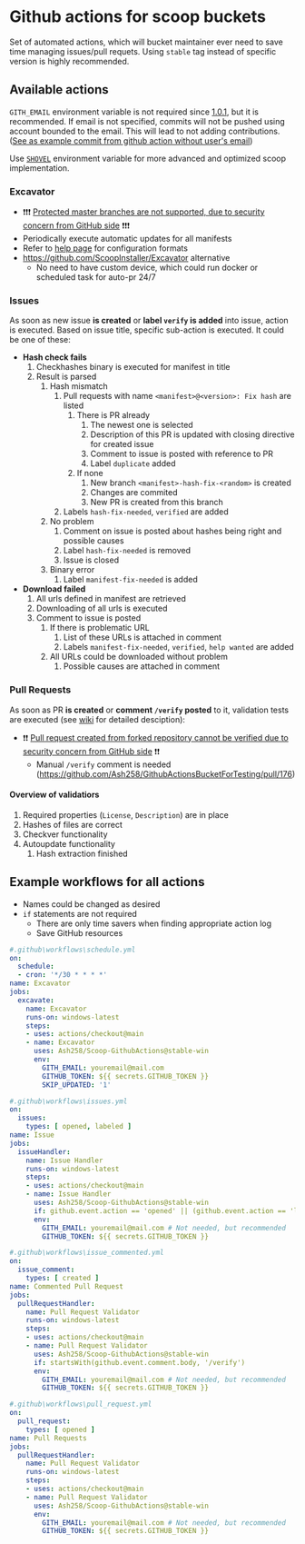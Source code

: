 # Github actions for scoop buckets

Set of automated actions, which will bucket maintainer ever need to save time managing issues/pull requets. Using `stable` tag instead of specific version is highly recommended.

## Available actions

`GITH_EMAIL` environment variable is not required since [1.0.1](https://github.com/Ash258/Scoop-GithubActions/releases/tag/1.0.1), but it is recommended.
If email is not specified, commits will not be pushed using account bounded to the email. This will lead to not adding contributions. ([See as example commit from github action without user's email](https://github.com/phips28/gh-action-bump-version/commit/adda5b22b3c785eb69d328f91dadb49a4c34a82e))

Use [`SHOVEL`](https://github.com/Ash258/Scoop-Core) environment variable for more advanced and optimized scoop implementation.

### Excavator

- ❗❗❗ [Protected master branches are not supported, due to security concern from GitHub side](https://github.community/t5/GitHub-Actions/How-to-push-to-protected-branches-in-a-GitHub-Action/m-p/30710/highlight/true#M526) ❗❗❗
- Periodically execute automatic updates for all manifests
- Refer to [help page](https://help.github.com/en/articles/events-that-trigger-workflows#scheduled-events) for configuration formats
- <https://github.com/ScoopInstaller/Excavator> alternative
    - No need to have custom device, which could run docker or scheduled task for auto-pr 24/7

### Issues

As soon as new issue **is created** or **label `verify` is added** into issue, action is executed.
Based on issue title, specific sub-action is executed.
It could be one of these:

- **Hash check fails**
    1. Checkhashes binary is executed for manifest in title
    1. Result is parsed
        1. Hash mismatch
            1. Pull requests with name `<manifest>@<version>: Fix hash` are listed
                1. There is PR already
                    1. The newest one is selected
                    1. Description of this PR is updated with closing directive for created issue
                    1. Comment to issue is posted with reference to PR
                    1. Label `duplicate` added
                1. If none
                    1. New branch `<manifest>-hash-fix-<random>` is created
                    1. Changes are commited
                    1. New PR is created from this branch
            1. Labels `hash-fix-needed`, `verified` are added
        1. No problem
            1. Comment on issue is posted about hashes being right and possible causes
            1. Label `hash-fix-needed` is removed
            1. Issue is closed
        1. Binary error
            1. Label `manifest-fix-needed` is added
- **Download failed**
    1. All urls defined in manifest are retrieved
    1. Downloading of all urls is executed
    1. Comment to issue is posted
        1. If there is problematic URL
            1. List of these URLs is attached in comment
            1. Labels `manifest-fix-needed`, `verified`, `help wanted` are added
        1. All URLs could be downloaded without problem
            1. Possible causes are attached in comment

### Pull Requests

As soon as PR **is created** or **comment `/verify` posted** to it, validation tests are executed (see [wiki](https://github.com/Ash258/Scoop-GithubActions/wiki/Pull-Request-Checks) for detailed desciption):

- ❗❗ [Pull request created from forked repository cannot be verified due to security concern from GitHub side](https://github.com/Ash258/Scoop-GithubActions/issues/42) ❗❗
    - Manual `/verify` comment is needed (<https://github.com/Ash258/GithubActionsBucketForTesting/pull/176>)

#### Overview of validatiors

1. Required properties (`License`, `Description`) are in place
1. Hashes of files are correct
1. Checkver functionality
1. Autoupdate functionality
    1. Hash extraction finished

## Example workflows for all actions

- Names could be changed as desired
- `if` statements are not required
    - There are only time savers when finding appropriate action log
    - Save GitHub resources

```yml
#.github\workflows\schedule.yml
on:
  schedule:
  - cron: '*/30 * * * *'
name: Excavator
jobs:
  excavate:
    name: Excavator
    runs-on: windows-latest
    steps:
    - uses: actions/checkout@main
    - name: Excavator
      uses: Ash258/Scoop-GithubActions@stable-win
      env:
        GITH_EMAIL: youremail@mail.com
        GITHUB_TOKEN: ${{ secrets.GITHUB_TOKEN }}
        SKIP_UPDATED: '1'

#.github\workflows\issues.yml
on:
  issues:
    types: [ opened, labeled ]
name: Issue
jobs:
  issueHandler:
    name: Issue Handler
    runs-on: windows-latest
    steps:
    - uses: actions/checkout@main
    - name: Issue Handler
      uses: Ash258/Scoop-GithubActions@stable-win
      if: github.event.action == 'opened' || (github.event.action == 'labeled' && contains(github.event.issue.labels.*.name, 'verify'))
      env:
        GITH_EMAIL: youremail@mail.com # Not needed, but recommended
        GITHUB_TOKEN: ${{ secrets.GITHUB_TOKEN }}

#.github\workflows\issue_commented.yml
on:
  issue_comment:
    types: [ created ]
name: Commented Pull Request
jobs:
  pullRequestHandler:
    name: Pull Request Validator
    runs-on: windows-latest
    steps:
    - uses: actions/checkout@main
    - name: Pull Request Validator
      uses: Ash258/Scoop-GithubActions@stable-win
      if: startsWith(github.event.comment.body, '/verify')
      env:
        GITH_EMAIL: youremail@mail.com # Not needed, but recommended
        GITHUB_TOKEN: ${{ secrets.GITHUB_TOKEN }}

#.github\workflows\pull_request.yml
on:
  pull_request:
    types: [ opened ]
name: Pull Requests
jobs:
  pullRequestHandler:
    name: Pull Request Validator
    runs-on: windows-latest
    steps:
    - uses: actions/checkout@main
    - name: Pull Request Validator
      uses: Ash258/Scoop-GithubActions@stable-win
      env:
        GITH_EMAIL: youremail@mail.com # Not needed, but recommended
        GITHUB_TOKEN: ${{ secrets.GITHUB_TOKEN }}
```
